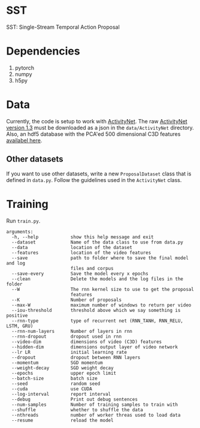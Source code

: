 # SST
SST: Single-Stream Temporal Action Proposal

# Dependencies
1. pytorch
2. numpy
3. h5py

# Data
Currently, the code is setup to work with [ActivityNet](http://activity-net.org/). The raw [ActivityNet version 1.3](http://activity-net.org/download.html) must be downloaded as a json in the ```data/ActivityNet``` directory. Also, an hdf5 database with the PCA'ed 500 dimensional C3D features [availabel here](http://activity-net.org/challenges/2016/download.html#c3d). 

## Other datasets
If you want to use other datasets, write a new ```ProposalDataset``` class that is defined in ```data.py```. Follow the guidelines used in the ```ActivityNet``` class.

# Training

Run ```train.py```. 

```
arguments:
  -h, --help            show this help message and exit
  --dataset             Name of the data class to use from data.py
  --data                location of the dataset
  --features            location of the video features
  --save                path to folder where to save the final model and log
                        files and corpus
  --save-every          Save the model every x epochs
  --clean               Delete the models and the log files in the folder
  --W                   The rnn kernel size to use to get the proposal
                        features
  --K                   Number of proposals
  --max-W               maximum number of windows to return per video
  --iou-threshold       threshold above which we say something is positive
  --rnn-type            type of recurrent net (RNN_TANH, RNN_RELU, LSTM, GRU)
  --rnn-num-layers      Number of layers in rnn
  --rnn-dropout         dropout used in rnn
  --video-dim           dimensions of video (C3D) features
  --hidden-dim          dimensions output layer of video network
  --lr LR               initial learning rate
  --dropout             dropout between RNN layers
  --momentum            SGD momentum
  --weight-decay        SGD weight decay
  --epochs              upper epoch limit
  --batch-size          batch size
  --seed                random seed
  --cuda                use CUDA
  --log-interval        report interval
  --debug               Print out debug sentences
  --num-samples         Number of training samples to train with
  --shuffle             whether to shuffle the data
  --nthreads            number of worker threas used to load data
  --resume              reload the model
```
